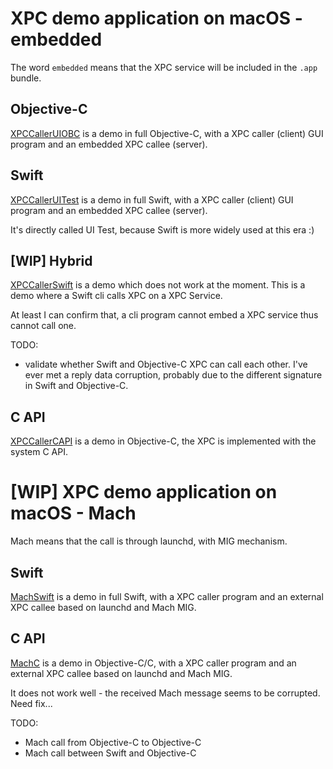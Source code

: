 # XPC demo application on macOS - embedded

The word `embedded` means that the XPC service will be included in the `.app` bundle.

## Objective-C

[XPCCallerUIOBC](XPCCallerUIOBC) is a demo in full Objective-C, with a XPC caller (client) GUI program and an embedded XPC callee (server).

## Swift

[XPCCallerUITest](XPCCallerUITest) is a demo in full Swift, with a XPC caller (client) GUI program and an embedded XPC callee (server).

It's directly called UI Test, because Swift is more widely used at this era :)

## [WIP] Hybrid

[XPCCallerSwift](XPCCallerSwift) is a demo which does not work at the moment. This is a demo where a Swift cli calls XPC on a XPC Service.

At least I can confirm that, a cli program cannot embed a XPC service thus cannot call one.

TODO:

- validate whether Swift and Objective-C XPC can call each other. I've ever met a reply data corruption, probably due to the different signature in Swift and Objective-C.

## C API

[XPCCallerCAPI](XPCCallerCAPI) is a demo in Objective-C, the XPC is implemented with the system C API.

# [WIP] XPC demo application on macOS - Mach

Mach means that the call is through launchd, with MIG mechanism.

## Swift

[MachSwift](MachSwift) is a demo in full Swift, with a XPC caller program and an external XPC callee based on launchd and Mach MIG.

## C API

[MachC](MachC) is a demo in Objective-C/C, with a XPC caller program and an external XPC callee based on launchd and Mach MIG.

It does not work well - the received Mach message seems to be corrupted. Need fix...

TODO:

- Mach call from Objective-C to Objective-C
- Mach call between Swift and Objective-C
